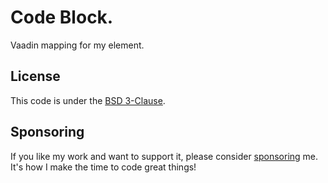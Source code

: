 # Code Block.

Vaadin mapping for my [<code-block>](https://github.com/oliveryasuna/code-block) element.

## License

This code is under the [BSD 3-Clause](LICENSE.txt).

## Sponsoring

If you like my work and want to support it, please consider [sponsoring](https://github.com/sponsors/oliveryasuna) me. It's how I make the time to code great
things!